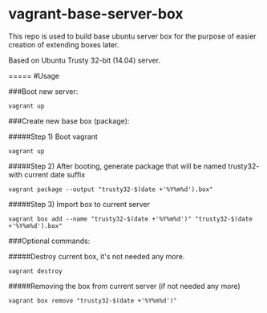 vagrant-base-server-box
=======================

This repo is used to build base ubuntu server box for the purpose of easier creation of extending boxes later.

Based on Ubuntu Trusty 32-bit (14.04) server.

=====
#Usage

###Boot new server:
```
vagrant up
```

###Create new base box (package):

#####Step 1) Boot vagrant
```
vagrant up
```

#####Step 2) After booting, generate package that will be named trusty32- with current date suffix
```
vagrant package --output "trusty32-$(date +'%Y%m%d').box"
```


#####Step 3) Import box to current server
```
vagrant box add --name "trusty32-$(date +'%Y%m%d')" "trusty32-$(date +'%Y%m%d').box"
```

###Optional commands:

#####Destroy current box, it's not needed any more.
```
vagrant destroy
```

#####Removing the box from current server (if not needed any more)
```
vagrant box remove "trusty32-$(date +'%Y%m%d')"
```
